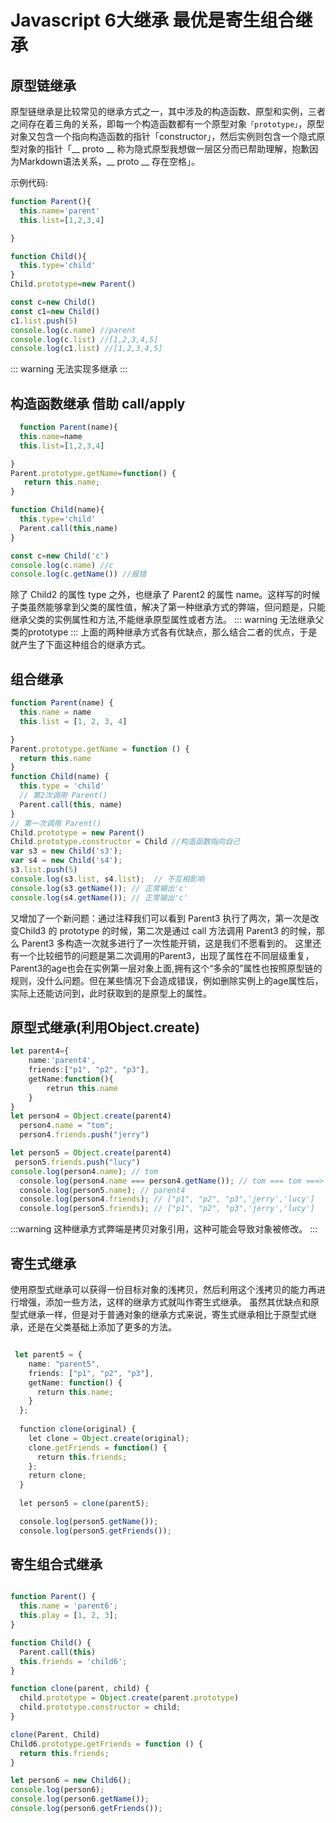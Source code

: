 # Javascript 6大继承 最优是寄生组合继承

## 原型链继承
  原型链继承是比较常见的继承方式之一，其中涉及的构造函数、原型和实例，三者之间存在着三角的关系，即每一个构造函数都有一个原型对象```「prototype」```，原型对象又包含一个指向构造函数的指针「constructor」，然后实例则包含一个隐式原型对象的指针「__ proto __ 称为隐式原型我想做一层区分而已帮助理解，抱歉因为Markdown语法关系，__ proto __ 存在空格」。

示例代码:
``` ts
function Parent(){
  this.name='parent'
  this.list=[1,2,3,4]

}

function Child(){
  this.type='child'
}
Child.prototype=new Parent()

const c=new Child()
const c1=new Child()
c1.list.push(5)
console.log(c.name) //parent
console.log(c.list) //[1,2,3,4,5]
console.log(c1.list) //[1,2,3,4,5]

```
::: warning
无法实现多继承
:::


## 构造函数继承 借助 call/apply
``` ts
  function Parent(name){
  this.name=name
  this.list=[1,2,3,4]

}
Parent.prototype.getName=function() {
   return this.name;
}

function Child(name){
  this.type='child'
  Parent.call(this,name)
}

const c=new Child('c')
console.log(c.name) //c
console.log(c.getName()) //报错

```

除了 Child2 的属性 type 之外，也继承了 Parent2 的属性 name。这样写的时候子类虽然能够拿到父类的属性值，解决了第一种继承方式的弊端，但问题是，只能继承父类的实例属性和方法,不能继承原型属性或者方法。
::: warning
无法继承父类的prototype
:::
上面的两种继承方式各有优缺点，那么结合二者的优点，于是就产生了下面这种组合的继承方式。

## 组合继承

```ts
function Parent(name) {
  this.name = name
  this.list = [1, 2, 3, 4]

}
Parent.prototype.getName = function () {
  return this.name
}
function Child(name) {
  this.type = 'child'
  // 第2次调用 Parent()
  Parent.call(this, name)
}
// 第一次调用 Parent()
Child.prototype = new Parent()
Child.prototype.constructor = Child //构造函数指向自己
var s3 = new Child('s3');
var s4 = new Child('s4');
s3.list.push(5)
console.log(s3.list, s4.list);  // 不互相影响
console.log(s3.getName()); // 正常输出'c'
console.log(s4.getName()); // 正常输出'c'
```

又增加了一个新问题：通过注释我们可以看到 Parent3 执行了两次，第一次是改变Child3 的 prototype 的时候，第二次是通过 call 方法调用 Parent3 的时候，那么 Parent3 多构造一次就多进行了一次性能开销，这是我们不愿看到的。
​
这里还有一个比较细节的问题是第二次调用的Parent3，出现了属性在不同层级重复，Parent3的age也会在实例第一层对象上面,拥有这个“多余的”属性也按照原型链的规则，没什么问题。但在某些情况下会造成错误，例如删除实例上的age属性后，实际上还能访问到，此时获取到的是原型上的属性。

## 原型式继承(利用Object.create)
```ts
let parent4={
    name:'parent4',
    friends:["p1", "p2", "p3"],
    getName:function(){
        retrun this.name
    }
}
let person4 = Object.create(parent4)
  person4.name = "tom";
  person4.friends.push("jerry")

let person5 = Object.create(parent4)
 person5.friends.push("lucy")
console.log(person4.name); // tom
  console.log(person4.name === person4.getName()); // tom === tom ===> tom
  console.log(person5.name); // parent4
  console.log(person4.friends); // ["p1", "p2", "p3",'jerry','lucy']
  console.log(person5.friends); // ["p1", "p2", "p3",'jerry','lucy']
```
:::warning
这种继承方式弊端是拷贝对象引用，这种可能会导致对象被修改。
:::

## 寄生式继承
使用原型式继承可以获得一份目标对象的浅拷贝，然后利用这个浅拷贝的能力再进行增强，添加一些方法，这样的继承方式就叫作寄生式继承。
虽然其优缺点和原型式继承一样，但是对于普通对象的继承方式来说，寄生式继承相比于原型式继承，还是在父类基础上添加了更多的方法。
```ts

 let parent5 = {
    name: "parent5",
    friends: ["p1", "p2", "p3"],
    getName: function() {
      return this.name;
    }
  };
​
  function clone(original) {
    let clone = Object.create(original);
    clone.getFriends = function() {
      return this.friends;
    };
    return clone;
  }
​
  let person5 = clone(parent5);

  console.log(person5.getName());
  console.log(person5.getFriends());
```

## 寄生组合式继承

```ts

function Parent() {
  this.name = 'parent6';
  this.play = [1, 2, 3];
}

function Child() {
  Parent.call(this)
  this.friends = 'child6';
}

function clone(parent, child) {
  child.prototype = Object.create(parent.prototype)
  child.prototype.constructor = child;
}

clone(Parent, Child)
Child6.prototype.getFriends = function () {
  return this.friends;
}

let person6 = new Child6();
console.log(person6);
console.log(person6.getName());
console.log(person6.getFriends());

```
